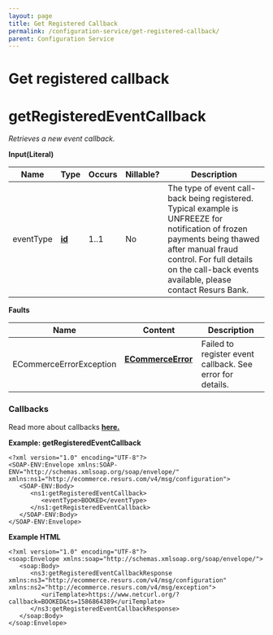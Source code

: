 ```yaml
---
layout: page
title: Get Registered Callback
permalink: /configuration-service/get-registered-callback/
parent: Configuration Service
---
```



# Get registered callback 

# getRegisteredEventCallback
*Retrieves a new event callback.*
  
**Input(Literal)**
  
| Name       | Type                                   | Occurs | Nillable? | Description                                                                                                                                                                                                                            |
|------------|----------------------------------------|--------|-----------|----------------------------------------------------------------------------------------------------------------------------------------------------------------------------------------------------------------------------------------|
| eventType  | **[id](Simple-Types..._1475653.html)** | 1..1   | No        | The type of event call-back being registered. Typical example is UNFREEZE for notification of frozen payments being thawed after manual fraud control. For full details on the call-back events available, please contact Resurs Bank. |
  
  
**Faults**
  
| Name                    | Content                                               | Description                                               |
|-------------------------|-------------------------------------------------------|-----------------------------------------------------------|
| ECommerceErrorException | **[ECommerceError](ECommerceError_1475945.html)**     | Failed to register event callback. See error for details. |
  
### Callbacks
Read more about callbacks **[here.](Callbacks_327724.html)**
  
**Example: getRegisteredEventCallback**
``` syntaxhighlighter-pre
<?xml version="1.0" encoding="UTF-8"?>
<SOAP-ENV:Envelope xmlns:SOAP-ENV="http://schemas.xmlsoap.org/soap/envelope/" xmlns:ns1="http://ecommerce.resurs.com/v4/msg/configuration">
   <SOAP-ENV:Body>
      <ns1:getRegisteredEventCallback>
         <eventType>BOOKED</eventType>
      </ns1:getRegisteredEventCallback>
   </SOAP-ENV:Body>
</SOAP-ENV:Envelope>
```
**Example HTML**
``` syntaxhighlighter-pre
<?xml version="1.0" encoding="UTF-8"?>
<soap:Envelope xmlns:soap="http://schemas.xmlsoap.org/soap/envelope/">
   <soap:Body>
      <ns3:getRegisteredEventCallbackResponse xmlns:ns3="http://ecommerce.resurs.com/v4/msg/configuration" xmlns:ns2="http://ecommerce.resurs.com/v4/msg/exception">
         <uriTemplate>https://www.netcurl.org/?callback=BOOKED&ts=1586864389</uriTemplate>
      </ns3:getRegisteredEventCallbackResponse>
   </soap:Body>
</soap:Envelope>
```
